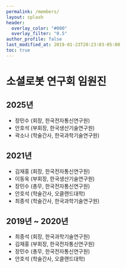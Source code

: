 ```yaml
---
permalink: /members/
layout: splash
header:
  overlay_color: "#000"
  overlay_filter: "0.5"
author_profile: false
last_modified_at: 2019-01-23T20:23:03-05:00
toc: true
---
```


# 소셜로봇 연구회 임원진

## 2025년
- 장민수 (회장, 한국전자통신연구원)
- 안호석 (부회장, 한국생산기술연구원)
- 곽소나 (학술간사, 한국과학기술연구원)

## 2021년

- 김재홍 (회장, 한국전자통신연구원)
- 이동욱 (부회장, 한국생산기술연구원)
- 장민수 (총무, 한국전자통신연구원)
- 안호석 (학술간사, 오클랜드대학)
- 최종석 (학술간사, 한국과학기술연구원)

## 2019년 ~ 2020년

- 최종석 (회장, 한국과학기술연구원)
- 김재홍 (부회장, 한국전자통신연구원)
- 장민수 (총무, 한국전자통신연구원)
- 안호석 (학술간사, 오클랜드대학)
